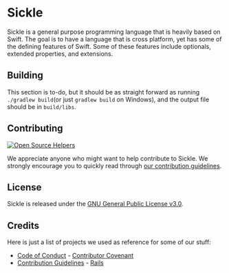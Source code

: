 # Sickle
Sickle is a general purpose programming language that is heavily based on Swift. The goal is to have a language that is cross platform, yet has some of the defining features of Swift. Some of these features include optionals, extended properties, and extensions.

## Building
This section is to-do, but it should be as straight forward as running `./gradlew build`(or just `gradlew build` on Windows), and the output file should be in `build/libs`.

## Contributing
[![Open Source Helpers](https://www.codetriage.com/bsfishy/sickle/badges/users.svg)](https://www.codetriage.com/bsfishy/sickle)

We appreciate anyone who might want to help contribute to Sickle. We strongly encourage you to quickly read through [our contribution guidelines](https://github.com/BSFishy/Sickle/blob/master/CONTRIBUTING.md).

## License
Sickle is released under the [GNU General Public License v3.0](https://github.com/BSFishy/Sickle/blob/master/LICENSE).

## Credits
Here is just a list of projects we used as reference for some of our stuff:
 * [Code of Conduct](https://github.com/BSFishy/Sickle/blob/master/CODE_OF_CONDUCT.md) - [Contributor Covenant](https://www.contributor-covenant.org)
 * [Contribution Guidelines](https://github.com/BSFishy/Sickle/blob/master/CONTRIBUTING.md) - [Rails](https://github.com/rails/rails)
